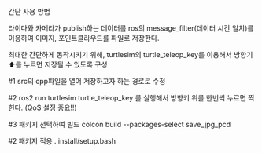 간단 사용 방법

라이다와 카메라가 publish하는 데이터를 ros의 message_filter(데이터 시간 일치)를
이용하여 이미지, 포인트클라우드를 파일로 저장한다.

최대한 간단하게 동작시키기 위해, turtlesim의 turtle_teleop_key를 이용해서 방향기 ⬆️를
누르면 저장될 수 있도록 구성


#1 src의 cpp파일을 열어 저장하고자 하는 경로로 수정

#2 ros2 run turtlesim turtle_teleop_key 를 실행해서 방향키 위를 한번씩 누르면 찍힌다.
   (QoS 설정 중요!!)

#3 패키지 선택하여 빌드
colcon build --packages-select save_jpg_pcd

#2 패키지 적용
. install/setup.bash

